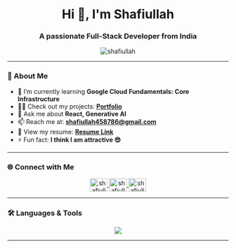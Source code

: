 <h1 align="center">Hi 👋, I'm Shafiullah</h1>
<h3 align="center">A passionate Full-Stack Developer from India</h3>

<p align="center">
  <img src="https://komarev.com/ghpvc/?username=shafiullah&label=Profile%20Views&color=0e75b6&style=flat" alt="shafiullah" />
</p>

---

### 🚀 About Me


- 🌱 I’m currently learning **Google Cloud Fundamentals: Core Infrastructure**  
- 👨‍💻 Check out my projects: **[Portfolio](https://shafiullah46807-16.github.io/Portfolio/)**  
- 💬 Ask me about **React, Generative AI**  
- 📫 Reach me at: **shafiullah458786@gmail.com**  
- 📄 View my resume: **[Resume Link]([https://drive.google.com/file/d/1JlXIO4B7TztdzkGla9YvofcrxIfgIsWo/view?usp=sharing](https://drive.google.com/file/d/1AwK9iIkUhIPtB4uEwVWYPN-ZPaH1Z5dG/view?usp=drive_link))**  
- ⚡ Fun fact: **I think I am attractive 😎**  

---

### 🌐 Connect with Me
<p align="center">
  <a href="https://linkedin.com/in/shafiullah-a" target="blank">
    <img align="center" src="https://raw.githubusercontent.com/rahuldkjain/github-profile-readme-generator/master/src/images/icons/Social/linked-in-alt.svg" alt="shafiullah" height="30" width="40"/>
  </a>
  <a href="https://www.hackerrank.com/shafiullah_21" target="blank">
    <img align="center" src="https://raw.githubusercontent.com/rahuldkjain/github-profile-readme-generator/master/src/images/icons/Social/hackerrank.svg" alt="shafiullah" height="30" width="40"/>
  </a>
  <a href="https://www.leetcode.com/shafiullah" target="blank">
    <img align="center" src="https://raw.githubusercontent.com/rahuldkjain/github-profile-readme-generator/master/src/images/icons/Social/leet-code.svg" alt="shafiullah" height="30" width="40"/>
  </a>
</p>

---

### 🛠️ Languages & Tools
<p align="center">
  <img src="https://skillicons.dev/icons?i=react,angular,nodejs,express,js,ts,html,css,bootstrap,python,django,java,spring,mysql,mongodb,postgres,git,github,aws,gcp,azure,figma&theme=light" />
</p>

---

